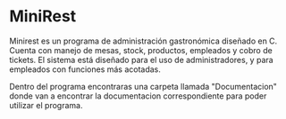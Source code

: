 # MiniRest

<p>Minirest es un programa de administración gastronómica diseñado en C. Cuenta con manejo de mesas, stock, productos, empleados y cobro de tickets. El sistema está diseñado para el uso de administradores, y para empleados con funciones más acotadas.</p>

<p>Dentro del programa encontraras una carpeta llamada "Documentacion" donde van a encontrar la documentacion correspondiente para poder utilizar el programa.</p>
